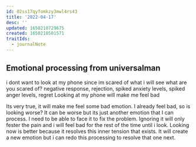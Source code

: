 ```yaml
---
id: 02ss17qyfomkzy3mwl4rs43
title: '2022-04-17'
desc: ''
updated: 1650210729675
created: 1650210501571
traitIds:
  - journalNote
---
```


## Emotional processing from universalman

i dont want to look at my phone since im scared of what i will see
what are you scared of? negative response, rejection, spiked anxiety levels, spiked anger levels, regret
Looking at my phone will make me feel bad

Its very true, it will make me feel some bad emotion.
I already feel bad, so is looking worse? It can be worse but its just another emotion that I can process. I need to be able to face it to fix the problem. Ignoring it will only fester the pain and i will feel bad for the rest of the time until i look. Looking now is better because it resolves this inner tension that exists. It will create a new emotion but i can redo this processing to resolve that one next.
